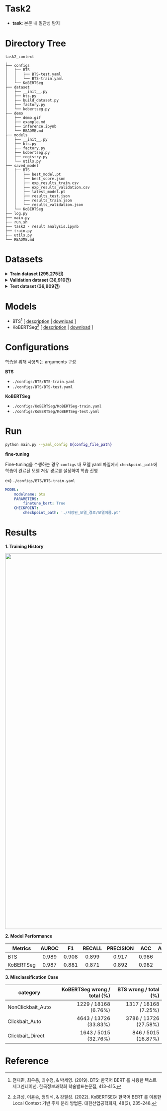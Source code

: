 # Task2

- **task**: 본문 내 일관성 탐지

# Directory Tree

```
task2_context
.
├── configs
│   ├── BTS
│   │   ├── BTS-test.yaml
│   │   └── BTS-train.yaml
│   └── KoBERTSeg
├── dataset
│   ├── __init__.py
│   ├── bts.py
│   ├── build_dataset.py
│   ├── factory.py
│   └── kobertseg.py
├── demo
│   ├── demo.gif
│   ├── example.md
│   ├── inference.ipynb
│   └── README.md
├── models
│   ├── __init__.py
│   ├── bts.py
│   ├── factory.py
│   ├── kobertseg.py
│   ├── registry.py
│   └── utils.py
├── saved_model
│   ├── BTS
│   │   ├── best_model.pt
│   │   ├── best_score.json
│   │   ├── exp_results_train.csv
│   │   ├── exp_results_validation.csv
│   │   ├── latest_model.pt
│   │   ├── results_test.json
│   │   ├── results_train.json
│   │   └── results_validation.json
│   └── KoBERTSeg
├── log.py
├── main.py
├── run.sh
├── task2 - result analysis.ipynb
├── train.py
├── utils.py
└── README.md

```

# Datasets

<details>
<summary><strong>Train dataset (295,275건)</strong></summary>
<div markdown="1">

**Target**

| target            |   count |
|:------------------|--------:|
| Clickbait_Auto    |  109819 |
| Clickbait_Direct  |   40109 |
| NonClickbait_Auto |  145347 |

**Category**

낚시-직접생성(Clickbait_Direct)

| category   |   count | ratio   |
|:-----------|--------:|:--------|
| EC         |   15271 | 13.91%  |
| ET         |   14098 | 12.84%  |
| GB         |   17660 | 16.08%  |
| IS         |   15276 | 13.91%  |
| LC         |   10627 | 9.68%   |
| PO         |   14803 | 13.48%  |
| SO         |   22084 | 20.11%  |

낚시-자동생성(Clickbait_Auto)

| category   |   count | ratio   |
|:-----------|--------:|:--------|
| EC         |    5143 | 12.82%  |
| ET         |    4661 | 11.62%  |
| GB         |    6697 | 16.70%  |
| IS         |    5508 | 13.73%  |
| LC         |    3756 | 9.36%   |
| PO         |    5580 | 13.91%  |
| SO         |    8764 | 21.85%  |

비낚시-자동생성(NonClickbait_Auto)

| category   |   count | ratio   |
|:-----------|--------:|:--------|
| EC         |   20668 | 14.22%  |
| ET         |   17548 | 12.07%  |
| GB         |   21381 | 14.71%  |
| IS         |   19900 | 13.69%  |
| LC         |   17508 | 12.05%  |
| PO         |   20058 | 13.80%  |
| SO         |   28284 | 19.46%  |

</div>
</details>

<details>
<summary><strong>Validation dataset (36,910건)</strong></summary>
<div markdown="1">

**Target**

| target            |   count |
|:------------------|--------:|
| Clickbait_Auto    |   13726 |
| Clickbait_Direct  |    5015 |
| NonClickbait_Auto |   18169 |

**Category**

낚시-직접생성(Clickbait_Direct)

| category   |   count | ratio   |
|:-----------|--------:|:--------|
| EC         |    1909 | 13.91%  |
| ET         |    1762 | 12.84%  |
| GB         |    2207 | 16.08%  |
| IS         |    1909 | 13.91%  |
| LC         |    1328 | 9.68%   |
| PO         |    1850 | 13.48%  |
| SO         |    2761 | 20.12%  |

낚시-자동생성(Clickbait_Auto)

| category   |   count | ratio   |
|:-----------|--------:|:--------|
| EC         |     643 | 12.82%  |
| ET         |     583 | 11.63%  |
| GB         |     837 | 16.69%  |
| IS         |     689 | 13.74%  |
| LC         |     469 | 9.35%   |
| PO         |     698 | 13.92%  |
| SO         |    1096 | 21.85%  |

비낚시-자동생성(NonClickbait_Auto)

| category   |   count | ratio   |
|:-----------|--------:|:--------|
| EC         |    2584 | 14.22%  |
| ET         |    2194 | 12.08%  |
| GB         |    2673 | 14.71%  |
| IS         |    2487 | 13.69%  |
| LC         |    2189 | 12.05%  |
| PO         |    2507 | 13.80%  |
| SO         |    3535 | 19.46%  |

</div>
</details>


<details>
<summary><strong>Test dataset (36,909건)</strong></summary>
<div markdown="1">

**Target**

| target            |   count |
|:------------------|--------:|
| Clickbait_Auto    |   13726 |
| Clickbait_Direct  |    5015 |
| NonClickbait_Auto |   18168 |

**Category**

낚시-직접생성(Clickbait_Direct)

| category   |   count | ratio   |
|:-----------|--------:|:--------|
| EC         |    1909 | 13.91%  |
| ET         |    1762 | 12.84%  |
| GB         |    2207 | 16.08%  |
| IS         |    1909 | 13.91%  |
| LC         |    1328 | 9.68%   |
| PO         |    1850 | 13.48%  |
| SO         |    2761 | 20.12%  |

낚시-자동생성(Clickbait_Auto)

| category   |   count | ratio   |
|:-----------|--------:|:--------|
| EC         |     643 | 12.82%  |
| ET         |     583 | 11.63%  |
| GB         |     837 | 16.69%  |
| IS         |     689 | 13.74%  |
| LC         |     470 | 9.37%   |
| PO         |     698 | 13.92%  |
| SO         |    1095 | 21.83%  |

비낚시-자동생성(NonClickbait_Auto)

| category   |   count | ratio   |
|:-----------|--------:|:--------|
| EC         |    2583 | 14.22%  |
| ET         |    2194 | 12.08%  |
| GB         |    2673 | 14.71%  |
| IS         |    2487 | 13.69%  |
| LC         |    2189 | 12.05%  |
| PO         |    2507 | 13.80%  |
| SO         |    3535 | 19.46%  |

</div>
</details>


# Models

- BTS[^1] [ [description](https://github.com/TooTouch/Fake-News-Detection-Dataset/blob/master/part2_context/assets/model_description/BTS.md) | [download](https://github.com/TooTouch/Fake-News-Detection-Dataset/releases/download/part2/BTS.zip) ]
- KoBERTSeg[^2] [ [description](https://github.com/TooTouch/Fake-News-Detection-Dataset/blob/master/part2_context/assets/model_description/KoBERTSeg.md) | [download](https://github.com/TooTouch/Fake-News-Detection-Dataset/releases/download/part2/KoBERTSeg.zip) ]

# Configurations

학습을 위해 사용되는 arguments 구성

**BTS**

- `./configs/BTS/BTS-train.yaml`
- `./configs/BTS/BTS-test.yaml`

**KoBERTSeg**

- `./configs/KoBERTSeg/KoBERTSeg-train.yaml`
- `./configs/KoBERTSeg/KoBERTSeg-test.yaml`

# Run

```bash
python main.py --yaml_config ${config_file_path}
```

**fine-tuning**

Fine-tuning을 수행하는 경우 `configs` 내 모델 yaml 파일에서 `checkpoint_path`에 학습이 완료된 모델 저장 경로를 설정하여 학습 진행

ex) `./configs/BTS/BTS-train.yaml`

```yaml
MODEL:
    modelname: bts
    PARAMETERS:
        finetune_bert: True
    CHECKPOINT:
        checkpoint_path: './저장된_모델_경로/모델이름.pt'
```

# Results

**1. Training History**

<p align='center'>
    <img width="1208" alt="image" src="https://github.com/TooTouch/Fake-News-Detection-Dataset/blob/master/part2_context/assets/figures/part2_history.png?raw=true">
</p>

**2. Model Performance**

Metrics	| AUROC	| F1	| RECALL	| PRECISION	| ACC	| ACC_PER_ARTICLE
---|:---:|:---:|:---:|:---:|:---:|:---:
BTS	| 0.989	| 0.908	| 0.899	| 0.917	| 0.986	| 0.839
KoBERTSeg	| 0.987	| 0.881	| 0.871	| 0.892	| 0.982 | 0.796


**3. Misclassification Case**

category	| KoBERTSeg wrong / total (%)	| BTS wrong / total (%)
---|---:|---:
NonClickbait_Auto	| 1229 / 18168 (6.76%)	| 1317 / 18168 (7.25%)
Clickbait_Auto	| 4643 / 13726 (33.83%)	| 3786 / 13726 (27.58%)
Clickbait_Direct	| 1643 / 5015 (32.76%)	| 846 / 5015 (16.87%)

# Reference

[^1]: 전재민, 최우용, 최수정, & 박세영. (2019). BTS: 한국어 BERT 를 사용한 텍스트 세그멘테이션. 한국정보과학회 학술발표논문집, 413-415.
[^2]: 소규성, 이윤승, 정의석, & 강필성. (2022). KoBERTSEG: 한국어 BERT 를 이용한 Local Context 기반 주제 분리 방법론. 대한산업공학회지, 48(2), 235-248. 



